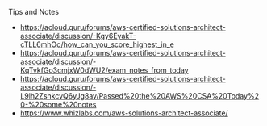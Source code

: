 Tips and Notes
* https://acloud.guru/forums/aws-certified-solutions-architect-associate/discussion/-Kgy6EyakT-cTLL6mhOo/how_can_you_score_highest_in_e
* https://acloud.guru/forums/aws-certified-solutions-architect-associate/discussion/-KqTvkfGo3cmjxW0dWU2/exam_notes_from_today
* https://acloud.guru/forums/aws-certified-solutions-architect-associate/discussion/-L9lh2ZshkcvQ6yJg8av/Passed%20the%20AWS%20CSA%20Today%20-%20some%20notes
* https://www.whizlabs.com/aws-solutions-architect-associate/

